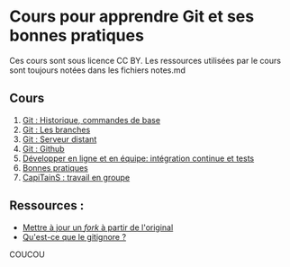 # Cours pour apprendre Git et ses bonnes pratiques

Ces cours sont sous licence CC BY. Les ressources utilisées par le cours sont toujours notées dans les fichiers notes.md

## Cours

1. [Git : Historique, commandes de base](./cours-1)
2. [Git : Les branches](./cours-2)
3. [Git : Serveur distant](./cours-3)
4. [Git : Github](./cours-4)
5. [Développer en ligne et en équipe: intégration continue et tests](./cours-5)
6. [Bonnes pratiques](./cours-6)
7. [CapiTainS : travail en groupe](./cours-7)

## Ressources : 

- [Mettre à jour un *fork* à partir de l'original](https://help.github.com/articles/syncing-a-fork/)
- [Qu'est-ce que le gitignore ?](GITIGNORE.MD)

COUCOU
